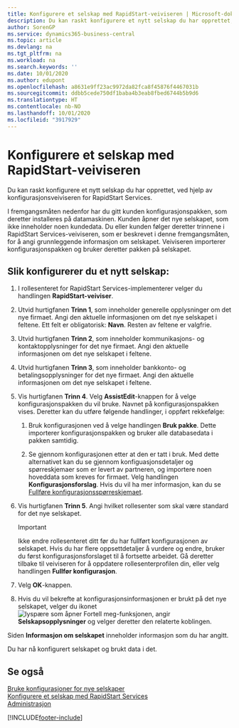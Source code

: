 ```yaml
---
title: Konfigurere et selskap med RapidStart-veiviseren | Microsoft-dokumentasjon
description: Du kan raskt konfigurere et nytt selskap du har opprettet, ved hjelp av konfigurasjonsveiviseren for RapidStart Services.
author: SorenGP
ms.service: dynamics365-business-central
ms.topic: article
ms.devlang: na
ms.tgt_pltfrm: na
ms.workload: na
ms.search.keywords: ''
ms.date: 10/01/2020
ms.author: edupont
ms.openlocfilehash: a8631e9ff23ac9972da82fca8f45876f4467031b
ms.sourcegitcommit: ddbb5cede750df1baba4b3eab8fbed6744b5b9d6
ms.translationtype: HT
ms.contentlocale: nb-NO
ms.lasthandoff: 10/01/2020
ms.locfileid: "3917929"
---
```

# <a name="configure-a-company-with-the-rapidstart-wizard"></a>Konfigurere et selskap med RapidStart-veiviseren
Du kan raskt konfigurere et nytt selskap du har opprettet, ved hjelp av konfigurasjonsveiviseren for RapidStart Services.

I fremgangsmåten nedenfor har du gitt kunden konfigurasjonspakken, som deretter installeres på datamaskinen. Kunden åpner det nye selskapet, som ikke inneholder noen kundedata. Du eller kunden følger deretter trinnene i RapidStart Services-veiviseren, som er beskrevet i denne fremgangsmåten, for å angi grunnleggende informasjon om selskapet. Veiviseren importerer konfigurasjonspakken og bruker deretter pakken på selskapet.  

## <a name="to-configure-a-new-company"></a>Slik konfigurerer du et nytt selskap:  
1. I rollesenteret for RapidStart Services-implementerer velger du handlingen **RapidStart-veiviser**.  
2. Utvid hurtigfanen **Trinn 1**, som inneholder generelle opplysninger om det nye firmaet. Angi den aktuelle informasjonen om det nye selskapet i feltene. Ett felt er obligatorisk: **Navn**. Resten av feltene er valgfrie.  
3. Utvid hurtigfanen **Trinn 2**, som inneholder kommunikasjons- og kontaktopplysninger for det nye firmaet. Angi den aktuelle informasjonen om det nye selskapet i feltene.
4. Utvid hurtigfanen **Trinn 3**, som inneholder bankkonto- og betalingsopplysninger for det nye firmaet. Angi den aktuelle informasjonen om det nye selskapet i feltene.  
5. Vis hurtigfanen **Trinn 4**. Velg **AssistEdit**-knappen for å velge konfigurasjonspakken du vil bruke. Navnet på konfigurasjonspakken vises. Deretter kan du utføre følgende handlinger, i oppført rekkefølge:  

    1. Bruk konfigurasjonen ved å velge handlingen **Bruk pakke**. Dette importerer konfigurasjonspakken og bruker alle databasedata i pakken samtidig.  

    2. Se gjennom konfigurasjonen etter at den er tatt i bruk. Med dette alternativet kan du se gjennom konfiguasjonsdetaljer og spørreskjemaer som er levert av partneren, og importere noen hoveddata som kreves for firmaet. Velg handlingen **Konfigurasjonsforslag**. Hvis du vil ha mer informasjon, kan du se [Fullføre konfigurasjonsspørreskjemaet](admin-gather-customer-setup-values.md#to-complete-the-configuration-questionnaire).  

6. Vis hurtigfanen **Trinn 5**. Angi hvilket rollesenter som skal være standard for det nye selskapet.  

    > [!IMPORTANT]  
    >  Ikke endre rollesenteret ditt før du har fullført konfigurasjonen av selskapet. Hvis du har flere oppsettdetaljer å vurdere og endre, bruker du først konfigurasjonsforslaget til å fortsette arbeidet. Gå deretter tilbake til veiviseren for å oppdatere rollesenterprofilen din, eller velg handlingen **Fullfør konfigurasjon**.

7. Velg **OK**-knappen.  
8. Hvis du vil bekrefte at konfigurasjonsinformasjonen er brukt på det nye selskapet, velger du ikonet ![lyspære som åpner Fortell meg-funksjonen](media/ui-search/search_small.png "Fortell hva du vil gjøre"), angir **Selskapsopplysninger** og velger deretter den relaterte koblingen.

Siden **Informasjon om selskapet** inneholder informasjon som du har angitt.   

Du har nå konfigurert selskapet og brukt data i det.  

## <a name="see-also"></a>Se også  
[Bruke konfigurasjoner for nye selskaper](admin-apply-configuration-to-new-companies.md)  
[Konfigurere et selskap med RapidStart Services](admin-set-up-a-company-with-rapidstart.md)  
[Administrasjon](admin-setup-and-administration.md)


[!INCLUDE[footer-include](includes/footer-banner.md)]